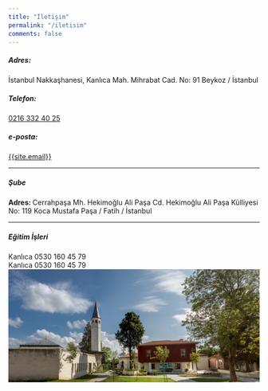 ```yaml
---
title: "İletişim"
permalink: "/iletisim"
comments: false
---
```


<h5>Adres:</h5>
<div>İstanbul Nakkaşhanesi,
Kanlıca Mah. Mihrabat Cad. No: 91 Beykoz / İstanbul</div>
<h5>Telefon:</h5>
<div><a href="tel:+902163324025">0216 332 40 25</a></div>
<h5>e-posta:</h5>
<div><a href="mailto:{{site.email}}">{{site.email}}</a></div>
<hr>

<h5>Şube</h5>
<div><b>Adres: </b>Cerrahpaşa Mh. Hekimoğlu Ali Paşa Cd. Hekimoğlu Ali Paşa Külliyesi No: 119 Koca Mustafa Paşa / Fatih / İstanbul</div>
<hr>

<h5>Eğitim İşleri</h5>
<div>Kanlıca 0530 160 45 79</div>
<div>Kanlıca 0530 160 45 79</div>
<div>
<img src="/assets/images/contact/iletisim.jpg" alt="">
</div>

<div class="mapouter">
    <div class="gmap_canvas">
<iframe src="https://www.google.com/maps/embed?pb=!1m14!1m8!1m3!1d6013.4207784982145!2d29.074887000000004!3d41.097174!3m2!1i1024!2i768!4f13.    1!3m3!1m2!1s0x14caca3f54b01409%3A0xac19b7963776fb35!2sKanl%C4%B1ca%2C%20Mihrabat%20Cd.%20Abd%C3%BClvehhab%20Evvab%20Camii%20No%3A91%2C%2034810%20Beykoz%2F%C4%B0stanbul!5e0!3m2!1str!2str!4v1666272294473!5m2!1str!2str" width="600" height="450" style="border:0;" allowfullscreen="" loading="lazy" referrerpolicy="no-referrer-when-downgrade"></iframe>
        <br><style>.mapouter{position:relative;text-align:right;height:40vh;width:80vh;}</style>
        <style>.gmap_canvas {overflow:hidden;background:none!important;height:40vh;width:80vh;}</style>
    </div>
</div>
